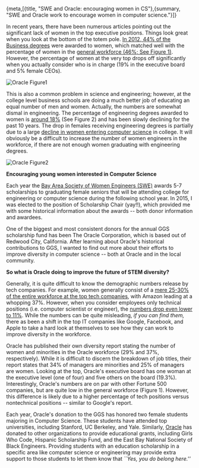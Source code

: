 {meta,[{title, "SWE and Oracle: encouraging women in CS"},{summary, "SWE and Oracle work to encourage women in computer science."}]}

In recent years, there have been numerous articles pointing out the significant lack of women in the top executive positions.  Things look great when you look at the bottom of the totem pole. [In 2012, 44% of the Business degrees](//www.collegeatlas.org/top-degrees-by-gender.html) were awarded to women, which matched well with the percentage of women in the [general workforce (46%; See Figure 1)](//www.washingtonpost.com/news/wonk/wp/2015/06/04/the-number-of-fortune-500-companies-led-by-women-is-at-an-all-time-high-5-percent/). However, the percentage of women at the very top drops off significantly when you actually consider who is in charge (19% in the executive board and 5% female CEOs). 

![Oracle Figure1](/assets/images/Oracle_Figure1.png)

This is also a common problem in science and engineering; however, at the college level business schools are doing a much better job of educating an equal number of men and women. Actually, the numbers are somewhat dismal in engineering. The percentage of engineering degrees awarded to women is [around 18%](//www.asee.org/papers-and-publications/publications/11-47.pdf) (See Figure 2) and has been slowly declining for the past 10 years. The drop in females receiving engineering degrees is partially due to a large [decline in women entering computer science](//fortune.com/2015/03/26/report-the-number-of-women-entering-computing-took-a-nosedive/) in college. It will obviously be a difficult to increase the number of women engineers in the workforce, if there are not enough women graduating with engineering degrees. 

![Oracle Figure2](/assets/images/Oracle_Figure2.png)

**Encouraging young women interested in Computer Science**

Each year the [Bay Area Society of Women Engineers (SWE)](//ggs.swe.org/scholarship.html) awards 5-7 scholarships to graduating female seniors that will be attending college for engineering or computer science during the following school year. In 2015, I was elected to the position of Scholarship Chair (yay!!), which provided me with some historical information about the awards -- both donor information and awardees. 

One of the biggest and most consistent donors for the annual GGS scholarship fund has been The Oracle Corporation, which is based out of Redwood City, California. After learning about Oracle's historical contributions to GGS, I wanted to find out more about their efforts to improve diversity in computer science -- both at Oracle and in the local community. 

**So what is Oracle doing to improve the future of STEM diversity?**

Generally, it is quite difficult to know the demographic numbers release by tech companies. For example, women generally consist of a [mere 25-30% of the entire workforce at the top tech companies](//www.theverge.com/2015/8/20/9179853/tech-diversity-scorecard-apple-google-microsoft-facebook-intel-twitter-amazon), with Amazon leading at a whopping 37%. However, when you consider employees only technical positions (i.e. computer scientist or engineer), the [numbers drop even lower to 11%](//googleblog.blogspot.com/2012/05/look-inside-our-2011-diversity-report.html). While the numbers can be quite misleading, *if you can find them,* there as been a shift in the top IT companies like Google, Facebook, and Apple to take a hard look at themselves to see how they can work to improve diversity in the workforce. 

Oracle has published their own diversity report stating the number of women and minorities in the Oracle workforce (29% and 37%, respectively). While it is difficult to discern the breakdown of job titles, their report states that 34% of managers are minorities and 25% of managers are women. Looking at the top, Oracle's executive board has one woman at the executive level (one of four) and five others on the board (19.3%). Interestingly, Oracle's numbers are on par with other Fortune 500 companies, but are quite low in the general workforce (Figure 1). However, this difference is likely due to a higher percentage of tech positions versus nontechnical positions -- similar to Google's report. 

Each year, Oracle's donation to the GGS has honored two female students majoring in Computer Science. These students have attended top universities, including Stanford, UC Berkeley, and Yale. Similarly, [Oracle](//www.oracle.com/corporate/citizenship/corp-giving/education.html) has donated to other organizations to provide educational grants, including Girls Who Code, Hispanic Scholarship Fund, and the East Bay National Society of Black Engineers. Providing students with an education scholarship in a specific area like computer science or engineering may provide extra support to those students to let them know that *``Yes, you do belong here.''*  
